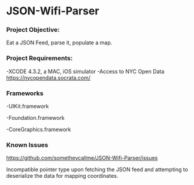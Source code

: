 JSON-Wifi-Parser
================

### Project Objective:

Eat a JSON Feed, parse it, populate a map.

### Project Requirements:
-XCODE 4.3.2, a MAC, iOS simulator
-Access to NYC Open Data https://nycopendata.socrata.com/

### Frameworks

-UIKit.framework

-Foundation.framework

-CoreGraphics.framework

### Known Issues

https://github.com/sometheycallme/JSON-Wifi-Parser/issues

Incompatible pointer type upon fetching the JSON feed and attempting to deserialize the data for mapping coordinates.


